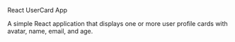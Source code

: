 React UserCard App

A simple React application that displays one or more user profile cards with avatar, name, email, and age.



